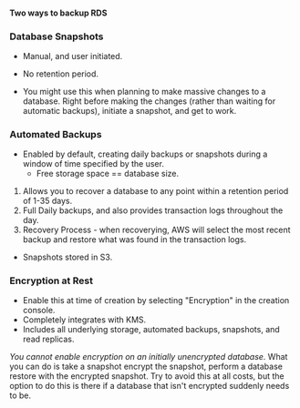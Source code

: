 #### Two ways to backup RDS

### Database Snapshots

- Manual, and user initiated.

- No retention period.

- You might use this when planning to make massive changes to a database. Right before making the changes (rather than waiting for automatic backups), initiate a snapshot, and get to work.

### Automated Backups

- Enabled by default, creating daily backups or snapshots during a window of time specified by the user.
  - Free storage space == database size.

1. Allows you to recover a database to any point within a retention period of 1-35 days.
2. Full Daily backups, and also provides transaction logs throughout the day.
3. Recovery Process - when recoverying, AWS will select the most recent backup and restore what was found in the transaction logs.

- Snapshots stored in S3.

### Encryption at Rest

- Enable this at time of creation by selecting "Encryption" in the creation console.
- Completely integrates with KMS.
- Includes all underlying storage, automated backups, snapshots, and read replicas.

_You cannot enable encryption on an initially unencrypted database._ What you can do is take a snapshot encrypt the snapshot, perform a database restore with the encrypted snapshot. Try to avoid this at all costs, but the option to do this is there if a database that isn't encrypted suddenly needs to be.

